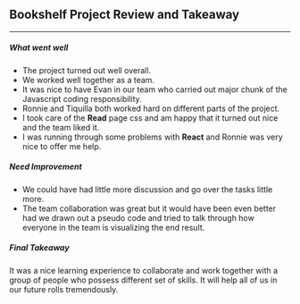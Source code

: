 

## Bookshelf Project Review and Takeaway

---

##### _What went well_
* The project turned out well overall.
* We worked well together as a team.
* It was nice to have Evan in our team who carried out major chunk of the Javascript coding responsibility.
* Ronnie and Tiquilla both worked hard on different parts of the project.
* I took care of the __Read__ page css and am happy that it turned out nice and  the team liked it.
* I was running through some problems with __React__ and Ronnie was very nice to offer me help.


##### _Need Improvement_
* We could have had little more discussion and go over the tasks little more.
* The team collaboration was great but it would have been even better had we drawn out a pseudo code and tried to talk through how everyone in the team is visualizing the end result.
  

##### _Final Takeaway_
It was a nice learning experience to collaborate and work together with a group of people who possess different set of skills. 
It will help all of us in our future rolls tremendously.